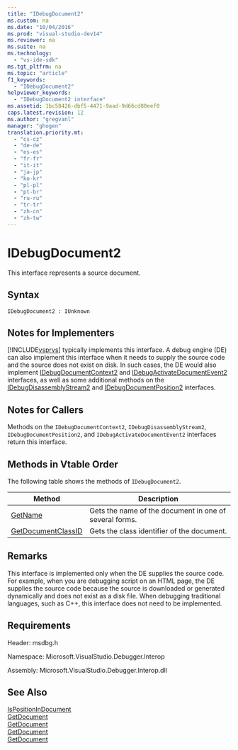 ```yaml
---
title: "IDebugDocument2"
ms.custom: na
ms.date: "10/04/2016"
ms.prod: "visual-studio-dev14"
ms.reviewer: na
ms.suite: na
ms.technology: 
  - "vs-ide-sdk"
ms.tgt_pltfrm: na
ms.topic: "article"
f1_keywords: 
  - "IDebugDocument2"
helpviewer_keywords: 
  - "IDebugDocument2 interface"
ms.assetid: 1bc58426-dbf5-4471-9aad-9d66cd80eef0
caps.latest.revision: 12
ms.author: "gregvanl"
manager: "ghogen"
translation.priority.mt: 
  - "cs-cz"
  - "de-de"
  - "es-es"
  - "fr-fr"
  - "it-it"
  - "ja-jp"
  - "ko-kr"
  - "pl-pl"
  - "pt-br"
  - "ru-ru"
  - "tr-tr"
  - "zh-cn"
  - "zh-tw"
---
```

# IDebugDocument2
This interface represents a source document.  
  
## Syntax  
  
```  
IDebugDocument2 : IUnknown  
```  
  
## Notes for Implementers  
 [!INCLUDE[vsprvs](../codequality/includes/vsprvs_md.md)] typically implements this interface. A debug engine (DE) can also implement this interface when it needs to supply the source code and the source does not exist on disk.  In such cases, the DE would also implement [IDebugDocumentContext2](../extensibility/idebugdocumentcontext2.md) and [IDebugActivateDocumentEvent2](../extensibility/idebugactivatedocumentevent2.md) interfaces, as well as some additional methods on the [IDebugDisassemblyStream2](../extensibility/idebugdisassemblystream2.md) and [IDebugDocumentPosition2](../extensibility/idebugdocumentposition2.md) interfaces.  
  
## Notes for Callers  
 Methods on the `IDebugDocumentContext2`, `IDebugDisassemblyStream2`, `IDebugDocumentPosition2`, and `IDebugActivateDocumentEvent2` interfaces return this interface.  
  
## Methods in Vtable Order  
 The following table shows the methods of `IDebugDocument2`.  
  
|Method|Description|  
|------------|-----------------|  
|[GetName](../extensibility/idebugdocument2--getname.md)|Gets the name of the document in one of several forms.|  
|[GetDocumentClassID](../extensibility/idebugdocument2--getdocumentclassid.md)|Gets the class identifier of the document.|  
  
## Remarks  
 This interface is implemented only when the DE supplies the source code. For example, when you are debugging script on an HTML page, the DE supplies the source code because the source is downloaded or generated dynamically and does not exist as a disk file. When debugging traditional languages, such as C++, this interface does not need to be implemented.  
  
## Requirements  
 Header: msdbg.h  
  
 Namespace: Microsoft.VisualStudio.Debugger.Interop  
  
 Assembly: Microsoft.VisualStudio.Debugger.Interop.dll  
  
## See Also  
 [IsPositionInDocument](../extensibility/idebugdocumentposition2--ispositionindocument.md)   
 [GetDocument](../extensibility/idebugactivatedocumentevent2--getdocument.md)   
 [GetDocument](../extensibility/idebugdocumentcontext2--getdocument.md)   
 [GetDocument](../extensibility/idebugdocumentposition2--getdocument.md)   
 [GetDocument](../extensibility/idebugdisassemblystream2--getdocument.md)